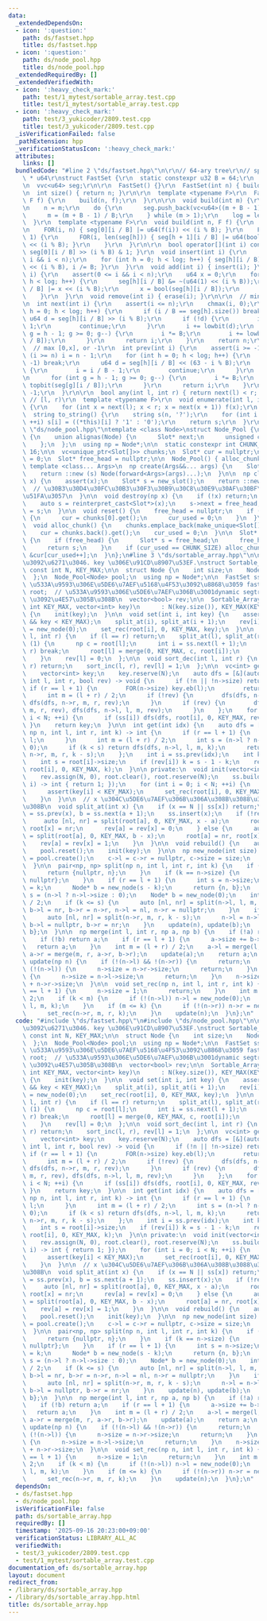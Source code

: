```yaml
---
data:
  _extendedDependsOn:
  - icon: ':question:'
    path: ds/fastset.hpp
    title: ds/fastset.hpp
  - icon: ':question:'
    path: ds/node_pool.hpp
    title: ds/node_pool.hpp
  _extendedRequiredBy: []
  _extendedVerifiedWith:
  - icon: ':heavy_check_mark:'
    path: test/1_mytest/sortable_array.test.cpp
    title: test/1_mytest/sortable_array.test.cpp
  - icon: ':heavy_check_mark:'
    path: test/3_yukicoder/2809.test.cpp
    title: test/3_yukicoder/2809.test.cpp
  _isVerificationFailed: false
  _pathExtension: hpp
  _verificationStatusIcon: ':heavy_check_mark:'
  attributes:
    links: []
  bundledCode: "#line 2 \"ds/fastset.hpp\"\n\r\n// 64-ary tree\r\n// space: (N/63)\
    \ * u64\r\nstruct FastSet {\r\n  static constexpr u32 B = 64;\r\n  int n, log;\r\
    \n  vvc<u64> seg;\r\n\r\n  FastSet() {}\r\n  FastSet(int n) { build(n); }\r\n\r\
    \n  int size() { return n; }\r\n\r\n  template <typename F>\r\n  FastSet(int n,\
    \ F f) {\r\n    build(n, f);\r\n  }\r\n\r\n  void build(int m) {\r\n    seg.clear();\r\
    \n    n = m;\r\n    do {\r\n      seg.push_back(vc<u64>((m + B - 1) / B));\r\n\
    \      m = (m + B - 1) / B;\r\n    } while (m > 1);\r\n    log = len(seg);\r\n\
    \  }\r\n  template <typename F>\r\n  void build(int n, F f) {\r\n    build(n);\r\
    \n    FOR(i, n) { seg[0][i / B] |= u64(f(i)) << (i % B); }\r\n    FOR(h, log -\
    \ 1) {\r\n      FOR(i, len(seg[h])) { seg[h + 1][i / B] |= u64(bool(seg[h][i]))\
    \ << (i % B); }\r\n    }\r\n  }\r\n\r\n  bool operator[](int i) const { return\
    \ seg[0][i / B] >> (i % B) & 1; }\r\n  void insert(int i) {\r\n    assert(0 <=\
    \ i && i < n);\r\n    for (int h = 0; h < log; h++) { seg[h][i / B] |= u64(1)\
    \ << (i % B), i /= B; }\r\n  }\r\n  void add(int i) { insert(i); }\r\n  void erase(int\
    \ i) {\r\n    assert(0 <= i && i < n);\r\n    u64 x = 0;\r\n    for (int h = 0;\
    \ h < log; h++) {\r\n      seg[h][i / B] &= ~(u64(1) << (i % B));\r\n      seg[h][i\
    \ / B] |= x << (i % B);\r\n      x = bool(seg[h][i / B]);\r\n      i /= B;\r\n\
    \    }\r\n  }\r\n  void remove(int i) { erase(i); }\r\n\r\n  // min[x,n) or n\r\
    \n  int next(int i) {\r\n    assert(i <= n);\r\n    chmax(i, 0);\r\n    for (int\
    \ h = 0; h < log; h++) {\r\n      if (i / B == seg[h].size()) break;\r\n     \
    \ u64 d = seg[h][i / B] >> (i % B);\r\n      if (!d) {\r\n        i = i / B +\
    \ 1;\r\n        continue;\r\n      }\r\n      i += lowbit(d);\r\n      for (int\
    \ g = h - 1; g >= 0; g--) {\r\n        i *= B;\r\n        i += lowbit(seg[g][i\
    \ / B]);\r\n      }\r\n      return i;\r\n    }\r\n    return n;\r\n  }\r\n\r\n\
    \  // max [0,x], or -1\r\n  int prev(int i) {\r\n    assert(i >= -1);\r\n    if\
    \ (i >= n) i = n - 1;\r\n    for (int h = 0; h < log; h++) {\r\n      if (i ==\
    \ -1) break;\r\n      u64 d = seg[h][i / B] << (63 - i % B);\r\n      if (!d)\
    \ {\r\n        i = i / B - 1;\r\n        continue;\r\n      }\r\n      i -= __builtin_clzll(d);\r\
    \n      for (int g = h - 1; g >= 0; g--) {\r\n        i *= B;\r\n        i +=\
    \ topbit(seg[g][i / B]);\r\n      }\r\n      return i;\r\n    }\r\n    return\
    \ -1;\r\n  }\r\n\r\n  bool any(int l, int r) { return next(l) < r; }\r\n\r\n \
    \ // [l, r)\r\n  template <typename F>\r\n  void enumerate(int l, int r, F f)\
    \ {\r\n    for (int x = next(l); x < r; x = next(x + 1)) f(x);\r\n  }\r\n\r\n\
    \  string to_string() {\r\n    string s(n, '?');\r\n    for (int i = 0; i < n;\
    \ ++i) s[i] = ((*this)[i] ? '1' : '0');\r\n    return s;\r\n  }\r\n};\n#line 1\
    \ \"ds/node_pool.hpp\"\ntemplate <class Node>\nstruct Node_Pool {\n  struct Slot\
    \ {\n    union alignas(Node) {\n      Slot* next;\n      unsigned char storage[sizeof(Node)];\n\
    \    };\n  };\n  using np = Node*;\n\n  static constexpr int CHUNK_SIZE = 1 <<\
    \ 16;\n\n  vc<unique_ptr<Slot[]>> chunks;\n  Slot* cur = nullptr;\n  int cur_used\
    \ = 0;\n  Slot* free_head = nullptr;\n\n  Node_Pool() { alloc_chunk(); }\n\n \
    \ template <class... Args>\n  np create(Args&&... args) {\n    Slot* s = new_slot();\n\
    \    return ::new (s) Node(forward<Args>(args)...);\n  }\n\n  np clone(const np\
    \ x) {\n    assert(x);\n    Slot* s = new_slot();\n    return ::new (s) Node(*x);\
    \  // \u30B3\u30D4\u30FC\u30B3\u30F3\u30B9\u30C8\u30E9\u30AF\u30BF\u547C\u3073\
    \u51FA\u3057\n  }\n\n  void destroy(np x) {\n    if (!x) return;\n    x->~Node();\n\
    \    auto s = reinterpret_cast<Slot*>(x);\n    s->next = free_head;\n    free_head\
    \ = s;\n  }\n\n  void reset() {\n    free_head = nullptr;\n    if (!chunks.empty())\
    \ {\n      cur = chunks[0].get();\n      cur_used = 0;\n    }\n  }\n\n private:\n\
    \  void alloc_chunk() {\n    chunks.emplace_back(make_unique<Slot[]>(CHUNK_SIZE));\n\
    \    cur = chunks.back().get();\n    cur_used = 0;\n  }\n\n  Slot* new_slot()\
    \ {\n    if (free_head) {\n      Slot* s = free_head;\n      free_head = free_head->next;\n\
    \      return s;\n    }\n    if (cur_used == CHUNK_SIZE) alloc_chunk();\n    return\
    \ &cur[cur_used++];\n  }\n};\n#line 3 \"ds/sortable_array.hpp\"\n\n// int \u5217\
    \u3092\u6271\u3046. key \u306E\u91CD\u8907\u53EF.\nstruct Sortable_Array {\n \
    \ const int N, KEY_MAX;\n\n  struct Node {\n    int size;\n    Node *l, *r;\n\
    \  };\n  Node_Pool<Node> pool;\n  using np = Node*;\n\n  FastSet ss;       //\
    \ \u533A\u9593\u306E\u5DE6\u7AEF\u5168\u4F53\u3092\u8868\u3059 fastset\n  vector<np>\
    \ root;  // \u533A\u9593\u306E\u5DE6\u7AEF\u306B\u3001dynamic segtree \u306E node\
    \ \u3092\u4E57\u305B\u308B\n  vector<bool> rev;\n\n  Sortable_Array(int NODES,\
    \ int KEY_MAX, vector<int> key)\n      : N(key.size()), KEY_MAX(KEY_MAX), ss(key.size())\
    \ {\n    init(key);\n  }\n\n  void set(int i, int key) {\n    assert(0 <= key\
    \ && key < KEY_MAX);\n    split_at(i), split_at(i + 1);\n    rev[i] = 0, root[i]\
    \ = new_node(0);\n    set_rec(root[i], 0, KEY_MAX, key);\n  }\n\n  void sort_inc(int\
    \ l, int r) {\n    if (l == r) return;\n    split_at(l), split_at(r);\n    while\
    \ (1) {\n      np c = root[l];\n      int i = ss.next(l + 1);\n      if (i ==\
    \ r) break;\n      root[l] = merge(0, KEY_MAX, c, root[i]);\n      ss.erase(i);\n\
    \    }\n    rev[l] = 0;\n  };\n\n  void sort_dec(int l, int r) {\n    if (l ==\
    \ r) return;\n    sort_inc(l, r), rev[l] = 1;\n  };\n\n  vc<int> get_all() {\n\
    \    vector<int> key;\n    key.reserve(N);\n    auto dfs = [&](auto& dfs, np n,\
    \ int l, int r, bool rev) -> void {\n      if (!n || !n->size) return;\n     \
    \ if (r == l + 1) {\n        FOR(n->size) key.eb(l);\n        return;\n      }\n\
    \      int m = (l + r) / 2;\n      if (!rev) {\n        dfs(dfs, n->l, l, m, rev),\
    \ dfs(dfs, n->r, m, r, rev);\n      }\n      if (rev) {\n        dfs(dfs, n->r,\
    \ m, r, rev), dfs(dfs, n->l, l, m, rev);\n      }\n    };\n    for (int i = 0;\
    \ i < N; ++i) {\n      if (ss[i]) dfs(dfs, root[i], 0, KEY_MAX, rev[i]);\n   \
    \ }\n    return key;\n  }\n\n  int get(int idx) {\n    auto dfs = [&](auto& dfs,\
    \ np n, int l, int r, int k) -> int {\n      if (r == l + 1) {\n        return\
    \ l;\n      }\n      int m = (l + r) / 2;\n      int s = (n->l ? n->l->size :\
    \ 0);\n      if (k < s) return dfs(dfs, n->l, l, m, k);\n      return dfs(dfs,\
    \ n->r, m, r, k - s);\n    };\n    int i = ss.prev(idx);\n    int k = idx - i;\n\
    \    int s = root[i]->size;\n    if (rev[i]) k = s - 1 - k;\n    return dfs(dfs,\
    \ root[i], 0, KEY_MAX, k);\n  }\n\n private:\n  void init(vector<int>& key) {\n\
    \    rev.assign(N, 0), root.clear(), root.reserve(N);\n    ss.build(N, [&](int\
    \ i) -> int { return 1; });\n    for (int i = 0; i < N; ++i) {\n      root.eb(new_node(0));\n\
    \      assert(key[i] < KEY_MAX);\n      set_rec(root[i], 0, KEY_MAX, key[i]);\n\
    \    }\n  }\n\n  // x \u304C\u5DE6\u7AEF\u306B\u306A\u308B\u3088\u3046\u306B\u3059\
    \u308B\n  void split_at(int x) {\n    if (x == N || ss[x]) return;\n    int a\
    \ = ss.prev(x), b = ss.next(a + 1);\n    ss.insert(x);\n    if (!rev[a]) {\n \
    \     auto [nl, nr] = split(root[a], 0, KEY_MAX, x - a);\n      root[a] = nl,\
    \ root[x] = nr;\n      rev[a] = rev[x] = 0;\n    } else {\n      auto [nl, nr]\
    \ = split(root[a], 0, KEY_MAX, b - x);\n      root[a] = nr, root[x] = nl;\n  \
    \    rev[a] = rev[x] = 1;\n    }\n  }\n\n  void rebuild() {\n    auto key = get_all();\n\
    \    pool.reset();\n    init(key);\n  }\n\n  np new_node(int size) {\n    np c\
    \ = pool.create();\n    c->l = c->r = nullptr, c->size = size;\n    return c;\n\
    \  }\n\n  pair<np, np> split(np n, int l, int r, int k) {\n    if (k == 0) {\n\
    \      return {nullptr, n};\n    }\n    if (k == n->size) {\n      return {n,\
    \ nullptr};\n    }\n    if (r == l + 1) {\n      int s = n->size;\n      n->size\
    \ = k;\n      Node* b = new_node(s - k);\n      return {n, b};\n    }\n    int\
    \ s = (n->l ? n->l->size : 0);\n    Node* b = new_node(0);\n    int m = (l + r)\
    \ / 2;\n    if (k <= s) {\n      auto [nl, nr] = split(n->l, l, m, k);\n     \
    \ b->l = nr, b->r = n->r, n->l = nl, n->r = nullptr;\n    }\n    if (k > s) {\n\
    \      auto [nl, nr] = split(n->r, m, r, k - s);\n      n->l = n->l, n->r = nl,\
    \ b->l = nullptr, b->r = nr;\n    }\n    update(n), update(b);\n    return {n,\
    \ b};\n  }\n\n  np merge(int l, int r, np a, np b) {\n    if (!a) return b;\n\
    \    if (!b) return a;\n    if (r == l + 1) {\n      a->size += b->size;\n   \
    \   return a;\n    }\n    int m = (l + r) / 2;\n    a->l = merge(l, m, a->l, b->l),\
    \ a->r = merge(m, r, a->r, b->r);\n    update(a);\n    return a;\n  }\n\n  void\
    \ update(np n) {\n    if (!(n->l) && !(n->r)) {\n      return;\n    }\n    if\
    \ (!(n->l)) {\n      n->size = n->r->size;\n      return;\n    }\n    if (!(n->r))\
    \ {\n      n->size = n->l->size;\n      return;\n    }\n    n->size = n->l->size\
    \ + n->r->size;\n  }\n\n  void set_rec(np n, int l, int r, int k) {\n    if (r\
    \ == l + 1) {\n      n->size = 1;\n      return;\n    }\n    int m = (l + r) /\
    \ 2;\n    if (k < m) {\n      if (!(n->l)) n->l = new_node(0);\n      set_rec(n->l,\
    \ l, m, k);\n    }\n    if (m <= k) {\n      if (!(n->r)) n->r = new_node(0);\n\
    \      set_rec(n->r, m, r, k);\n    }\n    update(n);\n  }\n};\n"
  code: "#include \"ds/fastset.hpp\"\n#include \"ds/node_pool.hpp\"\n\n// int \u5217\
    \u3092\u6271\u3046. key \u306E\u91CD\u8907\u53EF.\nstruct Sortable_Array {\n \
    \ const int N, KEY_MAX;\n\n  struct Node {\n    int size;\n    Node *l, *r;\n\
    \  };\n  Node_Pool<Node> pool;\n  using np = Node*;\n\n  FastSet ss;       //\
    \ \u533A\u9593\u306E\u5DE6\u7AEF\u5168\u4F53\u3092\u8868\u3059 fastset\n  vector<np>\
    \ root;  // \u533A\u9593\u306E\u5DE6\u7AEF\u306B\u3001dynamic segtree \u306E node\
    \ \u3092\u4E57\u305B\u308B\n  vector<bool> rev;\n\n  Sortable_Array(int NODES,\
    \ int KEY_MAX, vector<int> key)\n      : N(key.size()), KEY_MAX(KEY_MAX), ss(key.size())\
    \ {\n    init(key);\n  }\n\n  void set(int i, int key) {\n    assert(0 <= key\
    \ && key < KEY_MAX);\n    split_at(i), split_at(i + 1);\n    rev[i] = 0, root[i]\
    \ = new_node(0);\n    set_rec(root[i], 0, KEY_MAX, key);\n  }\n\n  void sort_inc(int\
    \ l, int r) {\n    if (l == r) return;\n    split_at(l), split_at(r);\n    while\
    \ (1) {\n      np c = root[l];\n      int i = ss.next(l + 1);\n      if (i ==\
    \ r) break;\n      root[l] = merge(0, KEY_MAX, c, root[i]);\n      ss.erase(i);\n\
    \    }\n    rev[l] = 0;\n  };\n\n  void sort_dec(int l, int r) {\n    if (l ==\
    \ r) return;\n    sort_inc(l, r), rev[l] = 1;\n  };\n\n  vc<int> get_all() {\n\
    \    vector<int> key;\n    key.reserve(N);\n    auto dfs = [&](auto& dfs, np n,\
    \ int l, int r, bool rev) -> void {\n      if (!n || !n->size) return;\n     \
    \ if (r == l + 1) {\n        FOR(n->size) key.eb(l);\n        return;\n      }\n\
    \      int m = (l + r) / 2;\n      if (!rev) {\n        dfs(dfs, n->l, l, m, rev),\
    \ dfs(dfs, n->r, m, r, rev);\n      }\n      if (rev) {\n        dfs(dfs, n->r,\
    \ m, r, rev), dfs(dfs, n->l, l, m, rev);\n      }\n    };\n    for (int i = 0;\
    \ i < N; ++i) {\n      if (ss[i]) dfs(dfs, root[i], 0, KEY_MAX, rev[i]);\n   \
    \ }\n    return key;\n  }\n\n  int get(int idx) {\n    auto dfs = [&](auto& dfs,\
    \ np n, int l, int r, int k) -> int {\n      if (r == l + 1) {\n        return\
    \ l;\n      }\n      int m = (l + r) / 2;\n      int s = (n->l ? n->l->size :\
    \ 0);\n      if (k < s) return dfs(dfs, n->l, l, m, k);\n      return dfs(dfs,\
    \ n->r, m, r, k - s);\n    };\n    int i = ss.prev(idx);\n    int k = idx - i;\n\
    \    int s = root[i]->size;\n    if (rev[i]) k = s - 1 - k;\n    return dfs(dfs,\
    \ root[i], 0, KEY_MAX, k);\n  }\n\n private:\n  void init(vector<int>& key) {\n\
    \    rev.assign(N, 0), root.clear(), root.reserve(N);\n    ss.build(N, [&](int\
    \ i) -> int { return 1; });\n    for (int i = 0; i < N; ++i) {\n      root.eb(new_node(0));\n\
    \      assert(key[i] < KEY_MAX);\n      set_rec(root[i], 0, KEY_MAX, key[i]);\n\
    \    }\n  }\n\n  // x \u304C\u5DE6\u7AEF\u306B\u306A\u308B\u3088\u3046\u306B\u3059\
    \u308B\n  void split_at(int x) {\n    if (x == N || ss[x]) return;\n    int a\
    \ = ss.prev(x), b = ss.next(a + 1);\n    ss.insert(x);\n    if (!rev[a]) {\n \
    \     auto [nl, nr] = split(root[a], 0, KEY_MAX, x - a);\n      root[a] = nl,\
    \ root[x] = nr;\n      rev[a] = rev[x] = 0;\n    } else {\n      auto [nl, nr]\
    \ = split(root[a], 0, KEY_MAX, b - x);\n      root[a] = nr, root[x] = nl;\n  \
    \    rev[a] = rev[x] = 1;\n    }\n  }\n\n  void rebuild() {\n    auto key = get_all();\n\
    \    pool.reset();\n    init(key);\n  }\n\n  np new_node(int size) {\n    np c\
    \ = pool.create();\n    c->l = c->r = nullptr, c->size = size;\n    return c;\n\
    \  }\n\n  pair<np, np> split(np n, int l, int r, int k) {\n    if (k == 0) {\n\
    \      return {nullptr, n};\n    }\n    if (k == n->size) {\n      return {n,\
    \ nullptr};\n    }\n    if (r == l + 1) {\n      int s = n->size;\n      n->size\
    \ = k;\n      Node* b = new_node(s - k);\n      return {n, b};\n    }\n    int\
    \ s = (n->l ? n->l->size : 0);\n    Node* b = new_node(0);\n    int m = (l + r)\
    \ / 2;\n    if (k <= s) {\n      auto [nl, nr] = split(n->l, l, m, k);\n     \
    \ b->l = nr, b->r = n->r, n->l = nl, n->r = nullptr;\n    }\n    if (k > s) {\n\
    \      auto [nl, nr] = split(n->r, m, r, k - s);\n      n->l = n->l, n->r = nl,\
    \ b->l = nullptr, b->r = nr;\n    }\n    update(n), update(b);\n    return {n,\
    \ b};\n  }\n\n  np merge(int l, int r, np a, np b) {\n    if (!a) return b;\n\
    \    if (!b) return a;\n    if (r == l + 1) {\n      a->size += b->size;\n   \
    \   return a;\n    }\n    int m = (l + r) / 2;\n    a->l = merge(l, m, a->l, b->l),\
    \ a->r = merge(m, r, a->r, b->r);\n    update(a);\n    return a;\n  }\n\n  void\
    \ update(np n) {\n    if (!(n->l) && !(n->r)) {\n      return;\n    }\n    if\
    \ (!(n->l)) {\n      n->size = n->r->size;\n      return;\n    }\n    if (!(n->r))\
    \ {\n      n->size = n->l->size;\n      return;\n    }\n    n->size = n->l->size\
    \ + n->r->size;\n  }\n\n  void set_rec(np n, int l, int r, int k) {\n    if (r\
    \ == l + 1) {\n      n->size = 1;\n      return;\n    }\n    int m = (l + r) /\
    \ 2;\n    if (k < m) {\n      if (!(n->l)) n->l = new_node(0);\n      set_rec(n->l,\
    \ l, m, k);\n    }\n    if (m <= k) {\n      if (!(n->r)) n->r = new_node(0);\n\
    \      set_rec(n->r, m, r, k);\n    }\n    update(n);\n  }\n};\n"
  dependsOn:
  - ds/fastset.hpp
  - ds/node_pool.hpp
  isVerificationFile: false
  path: ds/sortable_array.hpp
  requiredBy: []
  timestamp: '2025-09-16 20:23:00+09:00'
  verificationStatus: LIBRARY_ALL_AC
  verifiedWith:
  - test/3_yukicoder/2809.test.cpp
  - test/1_mytest/sortable_array.test.cpp
documentation_of: ds/sortable_array.hpp
layout: document
redirect_from:
- /library/ds/sortable_array.hpp
- /library/ds/sortable_array.hpp.html
title: ds/sortable_array.hpp
---
```

